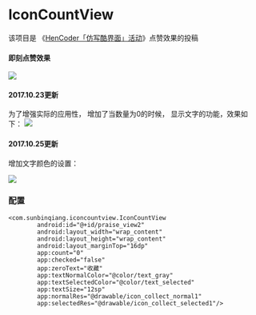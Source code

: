 # IconCountView
该项目是 《[HenCoder「仿写酷界面」活动](https://zhuanlan.zhihu.com/p/30075481)》点赞效果的投稿

#### 即刻点赞效果

![](http://wx1.sinaimg.cn/mw1024/7b3eaa29gy1fkmpwbyrgcg20a006o4gc.gif)


#### 2017.10.23更新
为了增强实际的应用性， 增加了当数量为0的时候， 显示文字的功能，效果如下：
![](http://wx2.sinaimg.cn/mw690/7b3eaa29gy1fksifgls9xg20a006o1ky.gif)

#### 2017.10.25更新
增加文字颜色的设置： 

![](http://wx2.sinaimg.cn/mw690/7b3eaa29gy1fkux3v9le3g20a006o7wi.gif)

### 配置
```
<com.sunbinqiang.iconcountview.IconCountView
        android:id="@+id/praise_view2"
        android:layout_width="wrap_content"
        android:layout_height="wrap_content"
        android:layout_marginTop="16dp"
        app:count="0"
        app:checked="false"
        app:zeroText="收藏"
        app:textNormalColor="@color/text_gray"
        app:textSelectedColor="@color/text_selected"
        app:textSize="12sp"
        app:normalRes="@drawable/icon_collect_normal1"
        app:selectedRes="@drawable/icon_collect_selected1"/>
```
